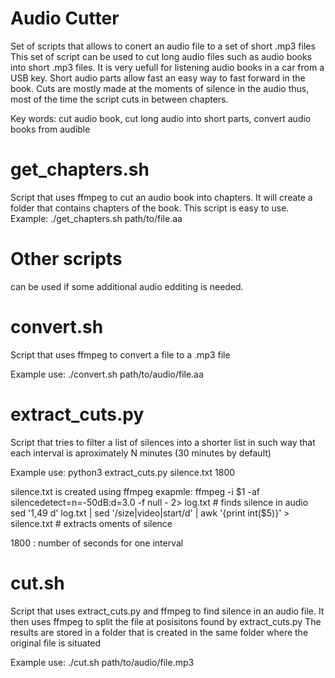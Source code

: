 # Audio Cutter
Set of scripts that allows to conert an audio file to a set of short .mp3 files
This set of script can be used to cut long audio files such as audio books into short 
.mp3 files. It is very uefull for listening audio books in a car from a USB key.
Short audio parts allow fast an easy way to fast forward in the book.
Cuts are mostly made at the moments of silence in the audio thus, 
most of the time the script cuts in between chapters.

Key words: cut audio book, cut long audio into short parts, convert audio books from audible

# get_chapters.sh
Script that uses ffmpeg to cut an audio book into chapters.
It will create a folder that contains chapters of the book.
This script is easy to use.
Example: 
./get_chapters.sh path/to/file.aa

# Other scripts
can be used if some additional audio edditing is needed.
# convert.sh
Script that uses ffmpeg to convert a file to a .mp3 file

Example use:
./convert.sh path/to/audio/file.aa

# extract_cuts.py
Script that tries to filter a list of silences into a shorter list
in such way that each interval is aproximately N minutes (30 minutes by default)

Example use: 
python3 extract_cuts.py silence.txt 1800

silence.txt is created using ffmpeg exapmle:
ffmpeg -i $1 -af silencedetect=n=-50dB:d=3.0 -f null - 2> log.txt # finds silence in audio
sed '1,49 d' log.txt | sed '/size\|video\|start/d' | awk '{print int($5)}' > silence.txt # extracts oments of silence

1800 : number of seconds for one interval

# cut.sh
Script that uses extract_cuts.py and ffmpeg to find silence in an audio file.
It then uses ffmpeg to split the file at posisitons found by extract_cuts.py
The results are stored in a folder that is created in the same folder where the
original file is situated

Example use: 
./cut.sh path/to/audio/file.mp3
